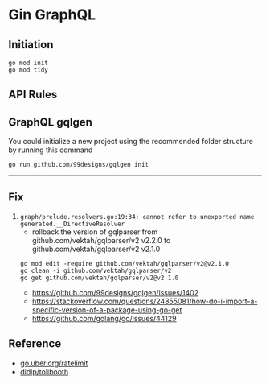 # Gin GraphQL


## Initiation
```shell
go mod init  
go mod tidy
```

## API Rules

## GraphQL gqlgen
You could initialize a new project using the recommended folder structure by running this command

```shell
go run github.com/99designs/gqlgen init
```

---
## Fix
1. `graph/prelude.resolvers.go:19:34: cannot refer to unexported name generated.__DirectiveResolver`
    * rollback the version of gqlparser from github.com/vektah/gqlparser/v2 v2.2.0 to github.com/vektah/gqlparser/v2 v2.1.0
    ```
    go mod edit -require github.com/vektah/gqlparser/v2@v2.1.0    
    go clean -i github.com/vektah/gqlparser/v2  
    go get github.com/vektah/gqlparser/v2@v2.1.0
    ```
    * https://github.com/99designs/gqlgen/issues/1402
    * https://stackoverflow.com/questions/24855081/how-do-i-import-a-specific-version-of-a-package-using-go-get
    * https://github.com/golang/go/issues/44129


## Reference
* [go.uber.org/ratelimit](https://pkg.go.dev/go.uber.org/ratelimit)
* [didip/tollbooth](https://github.com/didip/tollbooth)